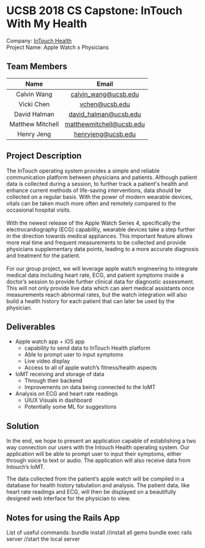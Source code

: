 # UCSB 2018 CS Capstone: InTouch With My Health # 
Company: [InTouch Health](https://intouchhealth.com "InTouch Health Home Website")
<br />
Project Name: Apple Watch x Physicians 

## Team Members ## 
|       Name       |           Email          |
|:----------------:|:------------------------:|
|    Calvin Wang   |   calvin_wang@ucsb.edu   |
|    Vicki Chen    |      vchen@ucsb.edu      |
|   David Halman   |   david_halman@ucsb.edu  |
| Matthew Mitchell | matthewmitchell@ucsb.edu |
|    Henry Jeng    |    henryjeng@ucsb.edu    |

## Project Description ## 
The InTouch operating system provides a simple and reliable communication platform between physicians and patients. Although patient data is collected during a session, to further track a patient's health and enhance current methods of life-saving interventions, data should be collected on a regular basis. With the power of modern wearable devices, vitals can be taken much more often and remotely compared to the occasional hospital visits. 
<br />
<br />
With the newest release of the Apple Watch Series 4, specifically the electrocardiography (ECG) capability, wearable devices take a step further in the direction towards medical appliances. This important feature allows more real time and frequent measurements to be collected and provide physicians supplementary data points, leading to a more accurate diagnosis and treatment for the patient. 
<br />
<br />
For our group project, we will leverage apple watch engineering to integrate medical data including heart rate, ECG, and patient symptoms inside a doctor’s session to provide further clinical data for diagnostic assessment. This will not only provide live data which can alert medical assistants once measurements reach abnormal rates, but the watch integration will also build a health history for each patient that can later be used by the physician.

## Deliverables ##
* Apple watch app + iOS app 
	* capability to send data to InTouch Health platform 
	* Able to prompt user to input symptoms 
	* Live video display
	* Access to all of apple watch’s fitness/health aspects
* IoMT receiving and storage of data 
	* Through their backend 
	* Improvements on data being connected to the IoMT
* Analysis on ECG and heart rate readings
	* UIUX Visuals in dashboard 
	* Potentially some ML for suggestions 

## Solution ## 
In the end, we hope to present an application capable of establishing a two way connection our users with the Intouch Health operating system. Our application will be able to prompt user to input their symptoms, either through voice to text or audio. The application will also receive data from Intouch’s IoMT.

The data collected from the patient’s apple watch will be compiled in a database for health history tabulation and analysis. The patient data, like heart rate readings and ECG, will then be displayed on a beautifully designed web interface for the physician to view. 

## Notes for using the Rails App ##
List of useful commands:
    bundle install              //install all gems
    bundle exec rails server    //start the local server
    



